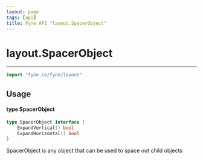 ```yaml
---
layout: page
tags: [api]
title: Fyne API "layout.SpacerObject"
---
```


# layout.SpacerObject
---
```go
import "fyne.io/fyne/layout"
```

## Usage

#### type SpacerObject

```go
type SpacerObject interface {
	ExpandVertical() bool
	ExpandHorizontal() bool
}
```

SpacerObject is any object that can be used to space out child objects
